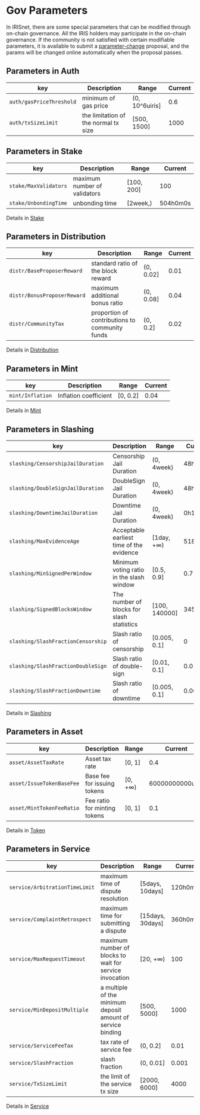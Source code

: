 # Gov Parameters

In IRISnet, there are some special parameters that can be modified through on-chain governance.
All the IRIS holders may participate in the on-chain governance. If the community is not satisfied with certain modifiable parameters, it is available to submit a [parameter-change](../features/governance.md#usage-scenario-of-parameter-change) proposal, and the params will be changed online automatically when the proposal passes.

## Parameters in Auth

| key                      | Description                          | Range               | Current       |
| ------------------------ | ------------------------------------ | ------------------- | ------------- |
| `auth/gasPriceThreshold` | minimum of gas price                 | (0, 10^6uiris] | 0.6 |
| `auth/txSizeLimit`       | the limitation of the normal tx size | [500, 1500]         | 1000          |

## Parameters in Stake

| key                   | Description                  | Range      | Current  |
| --------------------- | ---------------------------- | ---------- | -------- |
| `stake/MaxValidators` | maximum number of validators | [100, 200] | 100      |
| `stake/UnbondingTime` | unbonding time               | [2week,)   | 504h0m0s |

Details in [Stake](features/staking.md)

## Parameters in Distribution

| key                         | Description                                    | Range     | Current |
| --------------------------- | ---------------------------------------------- | --------- | ------- |
| `distr/BaseProposerReward`  | standard ratio of the block reward             | (0, 0.02] | 0.01    |
| `distr/BonusProposerReward` | maximum additional bonus ratio                 | (0, 0.08] | 0.04    |
| `distr/CommunityTax`        | proportion of contributions to community funds | (0, 0.2]  | 0.02    |

Details in [Distribution](../features/distribution.md)

## Parameters in Mint

| key              | Description           | Range    | Current |
| ---------------- | --------------------- | -------- | ------- |
| `mint/Inflation` | Inflation coefficient | [0, 0.2] | 0.04    |

Details in [Mint](../features/mint.md)

## Parameters in Slashing

| key                                | Description                               | Range         | Current |
| ---------------------------------- | ----------------------------------------- | ------------- | ------- |
| `slashing/CensorshipJailDuration`  | Censorship Jail Duration                  | (0, 4week)    | 48h0m0s |
| `slashing/DoubleSignJailDuration`  | DoubleSign Jail Duration                  | (0, 4week)    | 48h0m0s |
| `slashing/DowntimeJailDuration`    | Downtime Jail Duration                    | (0, 4week)    | 0h10m0s |
| `slashing/MaxEvidenceAge`          | Acceptable earliest time of the evidence  | [1day, +∞)    | 51840   |
| `slashing/MinSignedPerWindow`      | Minimum voting ratio in the slash window  | [0.5, 0.9]    | 0.7     |
| `slashing/SignedBlocksWindow`      | The number of blocks for slash statistics | [100, 140000] | 34560   |
| `slashing/SlashFractionCensorship` | Slash ratio of censorship                 | [0.005, 0.1]  | 0       |
| `slashing/SlashFractionDoubleSign` | Slash ratio of double-sign                | [0.01, 0.1]   | 0.01    |
| `slashing/SlashFractionDowntime`   | Slash ratio of downtime                   | [0.005, 0.1]  | 0.0003  |

Details in [Slashing](../features/slashing.md)

## Parameters in Asset

| key                          | Description                                      | Range   | Current                           |
| ---------------------------- | ------------------------------------------------ | ------- | --------------------------------- |
| `asset/AssetTaxRate`         | Asset tax rate                                   | [0, 1]  | 0.4                               |
| `asset/IssueTokenBaseFee`    | Base fee for issuing tokens                      | [0, +∞) | 60000000000uiris  |
| `asset/MintTokenFeeRatio`    | Fee ratio for minting tokens                     | [0, 1]  | 0.1                               |

Details in [Token](../features/token.md)

## Parameters in Service

| key                            | Description                                                 | Range            | Current  |
| ------------------------------ | ----------------------------------------------------------- | ---------------- | -------- |
| `service/ArbitrationTimeLimit` | maximum time of dispute resolution                          | [5days, 10days]  | 120h0m0s |
| `service/ComplaintRetrospect`  | maximum time for submitting a dispute                       | [15days, 30days] | 360h0m0s |
| `service/MaxRequestTimeout`    | maximum number of blocks to wait for service invocation     | [20, +∞)         | 100      |
| `service/MinDepositMultiple`   | a multiple of the minimum deposit amount of service binding | [500, 5000]      | 1000     |
| `service/ServiceFeeTax`        | tax rate of service fee                                     | (0, 0.2]         | 0.01     |
| `service/SlashFraction`        | slash fraction                                              | (0, 0.01]        | 0.001    |
| `service/TxSizeLimit`          | the limit of the service tx size                            | [2000, 6000]     | 4000     |

Details in [Service](../features/service.md)
